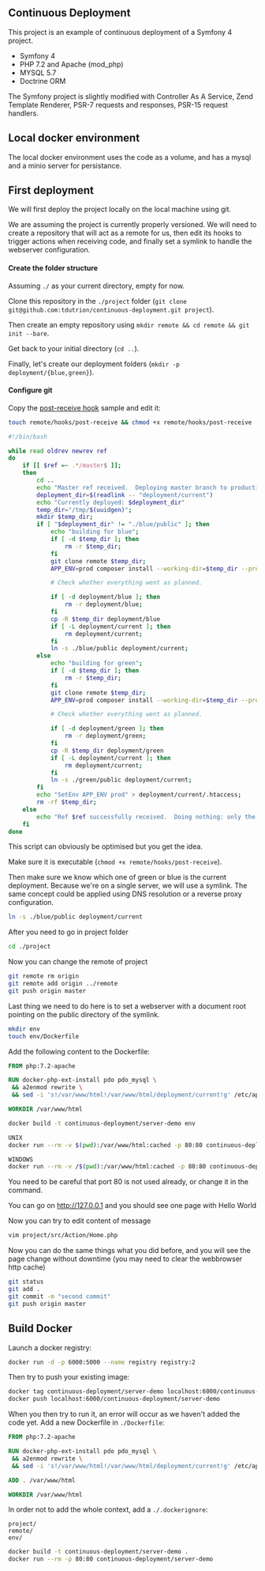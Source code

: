 Continuous Deployment
---------------------

This project is an example of continuous deployment of a Symfony 4 project.

 * Symfony 4
 * PHP 7.2 and Apache (mod_php)
 * MYSQL 5.7
 * Doctrine ORM

The Symfony project is slightly modified with Controller As A Service, Zend Template Renderer, PSR-7 requests and
responses, PSR-15 request handlers.

## Local docker environment

The local docker environment uses the code as a volume, and has a mysql and a minio server for persistance.

## First deployment

We will first deploy the project locally on the local machine using git.

We are assuming the project is currently properly versioned. We will need to create a repository that will act as a
remote for us, then edit its hooks to trigger actions when receiving code, and finally set a symlink to handle the
webserver configuration.

#### Create the folder structure

Assuming `./` as your current directory, empty for now.

Clone this repository in the `./project` folder (`git clone git@github.com:tdutrion/continuous-deployment.git project`).

Then create an empty repository using `mkdir remote && cd remote && git init --bare`.

Get back to your initial directory (`cd ..`).

Finally, let's create our deployment folders (`mkdir -p deployment/{blue,green}`).

#### Configure git

Copy the [post-receive hook](https://www.digitalocean.com/community/tutorials/how-to-use-git-hooks-to-automate-development-and-deployment-tasks) sample and edit it:

```bash
touch remote/hooks/post-receive && chmod +x remote/hooks/post-receive
```

```bash
#!/bin/bash

while read oldrev newrev ref
do
    if [[ $ref =~ .*/master$ ]];
    then
        cd ..
        echo "Master ref received.  Deploying master branch to production..."
        deployment_dir=$(readlink -- "deployment/current")
        echo "Currently deployed: $deployment_dir"
        temp_dir="/tmp/$(uuidgen)";
        mkdir $temp_dir;
        if [ "$deployment_dir" != "./blue/public" ]; then
            echo "building for blue";
            if [ -d $temp_dir ]; then
                rm -r $temp_dir;
            fi
            git clone remote $temp_dir;
            APP_ENV=prod composer install --working-dir=$temp_dir --prefer-dist --no-dev --no-suggest --optimize-autoloader --classmap-authoritative;

            # Check whether everything went as planned.

            if [ -d deployment/blue ]; then
                rm -r deployment/blue;
            fi
            cp -R $temp_dir deployment/blue
            if [ -L deployment/current ]; then
                rm deployment/current;
            fi
            ln -s ./blue/public deployment/current;
        else
            echo "building for green";
            if [ -d $temp_dir ]; then
                rm -r $temp_dir;
            fi
            git clone remote $temp_dir;
            APP_ENV=prod composer install --working-dir=$temp_dir --prefer-dist --no-dev --no-suggest --optimize-autoloader --classmap-authoritative;

            # Check whether everything went as planned.

            if [ -d deployment/green ]; then
                rm -r deployment/green;
            fi
            cp -R $temp_dir deployment/green
            if [ -L deployment/current ]; then
                rm deployment/current;
            fi
            ln -s ./green/public deployment/current;
        fi
        echo "SetEnv APP_ENV prod" > deployment/current/.htaccess;
        rm -rf $temp_dir;
    else
        echo "Ref $ref successfully received.  Doing nothing: only the master branch may be deployed on this server."
    fi
done
```

This script can obviously be optimised but you get the idea.

Make sure it is executable (`chmod +x remote/hooks/post-receive`).


Then make sure we know which one of green or blue is the current deployment. Because we're on a single server,
we will use a symlink. The same concept could be applied using DNS resolution or a reverse proxy configuration.

```bash
ln -s ./blue/public deployment/current
```

After you need to go in project folder
```bash
cd ./project
```

Now you can change the remote of project
```bash
git remote rm origin
git remote add origin ../remote
git push origin master
```

Last thing we need to do here is to set a webserver with a document root pointing on the public directory of the symlink.

```bash
mkdir env
touch env/Dockerfile
```

Add the following content to the Dockerfile:

```dockerfile
FROM php:7.2-apache

RUN docker-php-ext-install pdo pdo_mysql \
 && a2enmod rewrite \
 && sed -i 's!/var/www/html!/var/www/html/deployment/current!g' /etc/apache2/sites-available/*.conf

WORKDIR /var/www/html
```

```bash
docker build -t continuous-deployment/server-demo env

UNIX
docker run --rm -v $(pwd):/var/www/html:cached -p 80:80 continuous-deployment/server-demo

WINDOWS
docker run --rm -v /$(pwd):/var/www/html:cached -p 80:80 continuous-deployment/server-demo

```

You need to be careful that port 80 is not used already, or change it in the command.

You can go on http://127.0.0.1 and you should see one page with Hello World

Now you can try to edit content of message
```bash
vim project/src/Action/Home.php
```

Now you can do the same things what you did before, and you will see the page change without downtime (you may need to clear the webbrowser http cache)

```bash
git status
git add .
git commit -m "second commit"
git push origin master
```

## Build Docker

Launch a docker registry:

```bash
docker run -d -p 6000:5000 --name registry registry:2
```

Then try to push your existing image:

```bash
docker tag continuous-deployment/server-demo localhost:6000/continuous-deployment/server-demo
docker push localhost:6000/continuous-deployment/server-demo
```

When you then try to run it, an error will occur as we haven't added the code yet. Add a new Dockerfile in `./Dockerfile`:

```dockerfile
FROM php:7.2-apache

RUN docker-php-ext-install pdo pdo_mysql \
 && a2enmod rewrite \
 && sed -i 's!/var/www/html!/var/www/html/deployment/current!g' /etc/apache2/sites-available/*.conf

ADD . /var/www/html

WORKDIR /var/www/html
```

In order not to add the whole context, add a `./.dockerignore`:

```
project/
remote/
env/
```

```bash
docker build -t continuous-deployment/server-demo .
docker run --rm -p 80:80 continuous-deployment/server-demo
```
